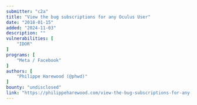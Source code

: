 ```yaml
---
submitter: "c2a"
title: "View the bug subscriptions for any Oculus User"
date: "2018-01-15"
added: "2024-11-03"
description: ""
vulnerabilities: [
    "IDOR"
]
programs: [
    "Meta / Facebook"
]
authors: [
    "Philippe Harewood (@phwd)"
]
bounty: "undisclosed"
link: "https://philippeharewood.com/view-the-bug-subscriptions-for-any-oculus-user/"
---
```




